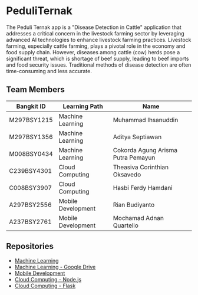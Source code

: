 # PeduliTernak

The Peduli Ternak app is a "Disease Detection in Cattle" application that addresses a critical concern in the livestock farming sector by leveraging advanced AI technologies to enhance livestock farming practices. Livestock farming, especially cattle farming, plays a pivotal role in the economy and food supply chain. However, diseases among cattle (cow) herds pose a significant threat, which is shortage of beef supply, leading to beef imports and food security issues. Traditional methods of disease detection are often time-consuming and less accurate.

## Team Members

| Bangkit ID  | Learning Path      | Name                               |
| ----------- | ------------------ | ---------------------------------- |
| M297BSY1215 | Machine Learning   | Muhammad Ihsanuddin                |
| M297BSY1356 | Machine Learning   | Aditya Septiawan                   |
| M008BSY0434 | Machine Learning   | Cokorda Agung Arisma Putra Pemayun |
| C239BSY4301 | Cloud Computing    | Theasiva Corinthian Oksavedo       |
| C008BSY3907 | Cloud Computing    | Hasbi Ferdy Hamdani                |
| A297BSY2556 | Mobile Development | Rian Budiyanto                     |
| A237BSY2761 | Mobile Development | Mochamad Adnan Quartelio           |

## Repositories

- [Machine Learning](https://github.com/PeduliTernak/ML-Model)
- [Machine Learning - Google Drive](https://drive.google.com/drive/folders/13QGw3--pIoSd1WW59w8GgET6r6iMjjfl)
- [Mobile Development](https://github.com/PeduliTernak/peduli-ternak)
- [Cloud Computing - Node.js](https://github.com/PeduliTernak/CloudComputing-Node-API)
- [Cloud Computing - Flask](https://github.com/PeduliTernak/CloudComputing-Flask-API)
